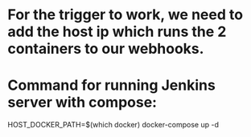# For the trigger to work, we need to add the host ip which runs the 2 containers to our webhooks.
# Command for running Jenkins server with compose:
HOST_DOCKER_PATH=$(which docker) docker-compose up -d
